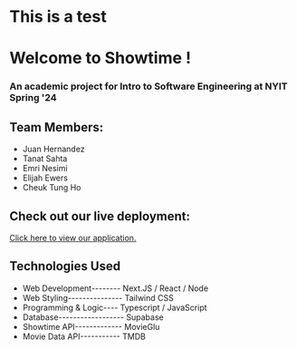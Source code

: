 # This is a test 
# Welcome to Showtime !
### An academic project for Intro to Software Engineering at NYIT Spring '24

## Team Members:
* Juan Hernandez
* Tanat Sahta
* Emri Nesimi
* Elijah Ewers
* Cheuk Tung Ho

## Check out our live deployment:
[Click here to view our application.](https://showtime-eight.vercel.app/)

## Technologies Used
* Web Development-------- Next.JS / React / Node
* Web Styling--------------- Tailwind CSS
* Programming & Logic---- Typescript / JavaScript
* Database------------------ Supabase
* Showtime API------------- MovieGlu
* Movie Data API----------- TMDB